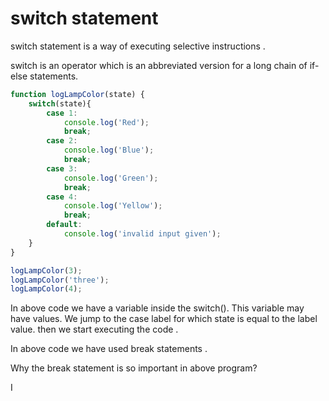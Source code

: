 # switch statement

switch statement is a way of executing selective instructions .

switch is an operator which is an abbreviated version for a long chain of if-else statements.

```jsx
function logLampColor(state) {
    switch(state){
        case 1:
            console.log('Red');
            break;
        case 2:
            console.log('Blue');
            break;
        case 3:
            console.log('Green');
            break;
        case 4:
            console.log('Yellow');
            break;
        default:
            console.log('invalid input given');
    }
}

logLampColor(3);
logLampColor('three');
logLampColor(4);
```

In above code we have a variable inside the switch(). This variable may have values. We jump to the case label for which state is equal to the label value. then we start executing the code .

In above code we have used break statements .

Why the break statement is so important in above program?

I